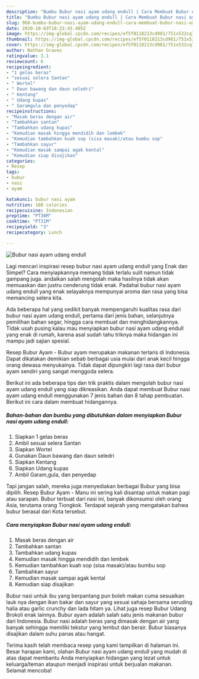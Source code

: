 ```yaml
---
description: "Bumbu Bubur nasi ayam udang endull | Cara Membuat Bubur nasi ayam udang endull Yang Sempurna"
title: "Bumbu Bubur nasi ayam udang endull | Cara Membuat Bubur nasi ayam udang endull Yang Sempurna"
slug: 968-bumbu-bubur-nasi-ayam-udang-endull-cara-membuat-bubur-nasi-ayam-udang-endull-yang-sempurna
date: 2020-10-03T18:23:43.405Z
image: https://img-global.cpcdn.com/recipes/ef5f0118213cd981/751x532cq70/bubur-nasi-ayam-udang-endull-foto-resep-utama.jpg
thumbnail: https://img-global.cpcdn.com/recipes/ef5f0118213cd981/751x532cq70/bubur-nasi-ayam-udang-endull-foto-resep-utama.jpg
cover: https://img-global.cpcdn.com/recipes/ef5f0118213cd981/751x532cq70/bubur-nasi-ayam-udang-endull-foto-resep-utama.jpg
author: Nathan Graves
ratingvalue: 3.1
reviewcount: 6
recipeingredient:
- "1 gelas beras"
- "sesuai selera Santan"
- " Wortel"
- " Daun bawang dan daun seledri"
- " Kentang"
- " Udang kupas"
- " Garamgula dan penyedap"
recipeinstructions:
- "Masak beras dengan air"
- "Tambahkan santan"
- "Tambahkan udang kupas"
- "Kemudian masak hingga mendidih dan lembek"
- "Kemudian tambahkan kuah sop (sisa masak)/atau bumbu sop"
- "Tambahkan sayur"
- "Kemudian masak sampai agak kental"
- "Kemudian siap disajikan"
categories:
- Resep
tags:
- bubur
- nasi
- ayam

katakunci: bubur nasi ayam 
nutrition: 160 calories
recipecuisine: Indonesian
preptime: "PT36M"
cooktime: "PT31M"
recipeyield: "3"
recipecategory: Lunch

---
```



![Bubur nasi ayam udang endull](https://img-global.cpcdn.com/recipes/ef5f0118213cd981/751x532cq70/bubur-nasi-ayam-udang-endull-foto-resep-utama.jpg)

Lagi mencari inspirasi resep bubur nasi ayam udang endull yang Enak dan Simpel? Cara menyiapkannya memang tidak terlalu sulit namun tidak gampang juga. andaikan salah mengolah maka hasilnya tidak akan memuaskan dan justru cenderung tidak enak. Padahal bubur nasi ayam udang endull yang enak selayaknya mempunyai aroma dan rasa yang bisa memancing selera kita.

Ada beberapa hal yang sedikit banyak mempengaruhi kualitas rasa dari bubur nasi ayam udang endull, pertama dari jenis bahan, selanjutnya pemilihan bahan segar, hingga cara membuat dan menghidangkannya. Tidak usah pusing kalau mau menyiapkan bubur nasi ayam udang endull yang enak di rumah, karena asal sudah tahu triknya maka hidangan ini mampu jadi sajian spesial.

Resep Bubur Ayam - Bubur ayam merupakan makanan terlaris di Indonesia. Dapat dikatakan demikian sebab berbagai usia mulai dari anak kecil hingga orang dewasa menyukainya. Tidak dapat dipungkiri lagi rasa dari bubur ayam sendiri yang sangat menggoda selera.


Berikut ini ada beberapa tips dan trik praktis dalam mengolah bubur nasi ayam udang endull yang siap dikreasikan. Anda dapat membuat Bubur nasi ayam udang endull menggunakan 7 jenis bahan dan 8 tahap pembuatan. Berikut ini cara dalam membuat hidangannya.

<!--inarticleads1-->

##### Bahan-bahan dan bumbu yang dibutuhkan dalam menyiapkan Bubur nasi ayam udang endull:

1. Siapkan 1 gelas beras
1. Ambil sesuai selera Santan
1. Siapkan  Wortel
1. Gunakan  Daun bawang dan daun seledri
1. Siapkan  Kentang
1. Siapkan  Udang kupas
1. Ambil  Garam,gula, dan penyedap


Tapi jangan salah, mereka juga menyediakan berbagai Bubur yang bisa dipilih. Resep Bubur Ayam - Manu ini sering kali disantap untuk makan pagi atau sarapan. Bubur terbuat dari nasi ini, banyak dikonsumsi oleh orang Asia, terutama orang Tiongkok. Terdapat sejarah yang mengatakan bahwa bubur berasal dari Kota tersebut. 

<!--inarticleads2-->

##### Cara menyiapkan Bubur nasi ayam udang endull:

1. Masak beras dengan air
1. Tambahkan santan
1. Tambahkan udang kupas
1. Kemudian masak hingga mendidih dan lembek
1. Kemudian tambahkan kuah sop (sisa masak)/atau bumbu sop
1. Tambahkan sayur
1. Kemudian masak sampai agak kental
1. Kemudian siap disajikan


Bubur nasi untuk ibu yang berpantang pun boleh makan cuma sesuaikan lauk nya dengan ikan bakar dan sayur yang sesuai sahaja bersama seruding halia atau garlic crunchy dan lada hitam ya. Lihat juga resep Bubur Udang Brokoli enak lainnya. Bubur ayam adalah salah satu jenis makanan bubur dari Indonesia. Bubur nasi adalah beras yang dimasak dengan air yang banyak sehingga memiliki tekstur yang lembut dan berair. Bubur biasanya disajikan dalam suhu panas atau hangat. 

Terima kasih telah membaca resep yang kami tampilkan di halaman ini. Besar harapan kami, olahan Bubur nasi ayam udang endull yang mudah di atas dapat membantu Anda menyiapkan hidangan yang lezat untuk keluarga/teman ataupun menjadi inspirasi untuk berjualan makanan. Selamat mencoba!
